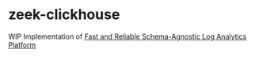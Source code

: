 # zeek-clickhouse

WIP Implementation of [Fast and Reliable Schema-Agnostic Log Analytics Platform](https://eng.uber.com/logging/) 
